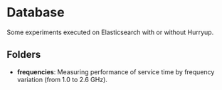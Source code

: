 # Database
Some experiments executed on Elasticsearch with or without Hurryup.
## Folders
* **frequencies**: Measuring performance of service time by frequency variation (from 1.0 to 2.6 GHz).
